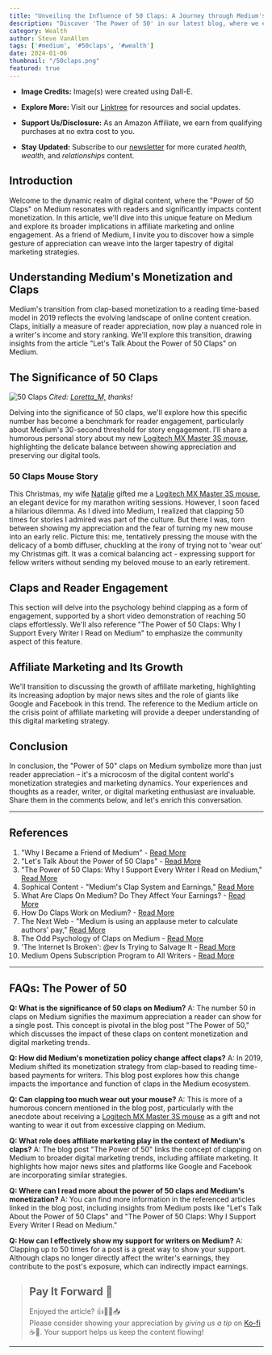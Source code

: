 ```yaml
---
title: "Unveiling the Influence of 50 Claps: A Journey through Medium's Digital Landscape"
description: "Discover 'The Power of 50' in our latest blog, where we explore how Medium's clapping feature shapes content monetization and digital engagement. Dive into the shift from clap-based income to reading time metrics, the psychology behind claps, and the evolving trends in affiliate marketing."
category: Wealth
author: Steve VanAllen
tags: ['#medium', '#50claps', '#wealth']
date: 2024-01-06
thumbnail: "/50claps.png"
featured: true
---
```


- **Image Credits:** Image(s) were created using Dall-E.

- **Explore More:** Visit our [Linktree](https://linktr.ee/welcomerain) for resources and social updates.

- **Support Us/Disclosure:** As an Amazon Affiliate, we earn from qualifying purchases at no extra cost to you.

- **Stay Updated:** Subscribe to our [newsletter](http://eepurl.com/iGVUjI) for more curated _health_, _wealth_, and _relationships_ content.

## Introduction
Welcome to the dynamic realm of digital content, where the "Power of 50 Claps" on Medium resonates with readers and significantly impacts content monetization. In this article, we'll dive into this unique feature on Medium and explore its broader implications in affiliate marketing and online engagement. As a friend of Medium, I invite you to discover how a simple gesture of appreciation can weave into the larger tapestry of digital marketing strategies.

## Understanding Medium's Monetization and Claps
Medium's transition from clap-based monetization to a reading time-based model in 2019 reflects the evolving landscape of online content creation. Claps, initially a measure of reader appreciation, now play a nuanced role in a writer's income and story ranking. We'll explore this transition, drawing insights from the article "Let's Talk About the Power of 50 Claps" on Medium.

## The Significance of 50 Claps
![50 Claps](/50claps.gif)
_Cited: [Loretta_M,](https://medium.com/@loremdance) thanks!_

Delving into the significance of 50 claps, we'll explore how this specific number has become a benchmark for reader engagement, particularly about Medium's 30-second threshold for story engagement. I'll share a humorous personal story about my new [Logitech MX Master 3S mouse](https://amzn.to/3S8uPnz), highlighting the delicate balance between showing appreciation and preserving our digital tools.

### 50 Claps Mouse Story
This Christmas, my wife [Natalie](https://medium.com/@natalie.vanallen) gifted me a [Logitech MX Master 3S mouse](https://amzn.to/3S8uPnz), an elegant device for my marathon writing sessions. However, I soon faced a hilarious dilemma. As I dived into Medium, I realized that clapping 50 times for stories I admired was part of the culture. But there I was, torn between showing my appreciation and the fear of turning my new mouse into an early relic. Picture this: me, tentatively pressing the mouse with the delicacy of a bomb diffuser, chuckling at the irony of trying not to 'wear out' my Christmas gift. It was a comical balancing act - expressing support for fellow writers without sending my beloved mouse to an early retirement.

## Claps and Reader Engagement
This section will delve into the psychology behind clapping as a form of engagement, supported by a short video demonstration of reaching 50 claps effortlessly. We'll also reference "The Power of 50 Claps: Why I Support Every Writer I Read on Medium" to emphasize the community aspect of this feature.

## Affiliate Marketing and Its Growth
We'll transition to discussing the growth of affiliate marketing, highlighting its increasing adoption by major news sites and the role of giants like Google and Facebook in this trend. The reference to the Medium article on the crisis point of affiliate marketing will provide a deeper understanding of this digital marketing strategy.

## Conclusion
In conclusion, the "Power of 50" claps on Medium symbolize more than just reader appreciation – it's a microcosm of the digital content world's monetization strategies and marketing dynamics. Your experiences and thoughts as a reader, writer, or digital marketing enthusiast are invaluable. Share them in the comments below, and let's enrich this conversation.

---

## References
1. "Why I Became a Friend of Medium" - [Read More](https://medium.com/welcome-rain/why-i-became-a-friend-of-medium-1c24f5f038fc)
2. "Let's Talk About the Power of 50 Claps" - [Read More](https://medium.com/read-or-die/lets-talk-about-the-power-of-50-claps-2b3ae36c119d)
3. "The Power of 50 Claps: Why I Support Every Writer I Read on Medium," [Read More](https://medium.com/new-writers-welcome/the-power-of-50-claps-why-i-support-every-writer-i-read-on-medium-a48eb14a09ee)
4. Sophical Content - "Medium's Clap System and Earnings," [Read More](https://sophicalcontent.com/how-does-medium-make-money/)
5. What Are Claps On Medium? Do They Affect Your Earnings? - [Read More](https://sophicalcontent.com/what-are-claps-on-medium/)
6. How Do Claps Work on Medium? - [Read More](https://medium.com/blogging-guide/how-do-claps-work-on-medium-b2897784ce6b)
7. The Next Web - "Medium is using an applause meter to calculate authors' pay," [Read More](https://thenextweb.com/news/mediums-claps-feature-will-now-help-authors-get-paid-or-so-it-thinks)
8. The Odd Psychology of Claps on Medium - [Read More](https://medium.com/all-about-m/the-odd-psychology-of-claps-on-medium-1d7f98375927)
9. 'The Internet Is Broken': @ev Is Trying to Salvage It - [Read More](https://www.nytimes.com/2017/05/20/technology/evan-williams-medium-twitter-internet.html)
10. Medium Opens Subscription Program to All Writers - [Read More](https://www.wsj.com/articles/medium-opens-subscription-program-to-all-writers-1507651200)

---

## FAQs: The Power of 50

**Q: What is the significance of 50 claps on Medium?**
A: The number 50 in claps on Medium signifies the maximum appreciation a reader can show for a single post. This concept is pivotal in the blog post "The Power of 50," which discusses the impact of these claps on content monetization and digital marketing trends.

**Q: How did Medium's monetization policy change affect claps?**
A: In 2019, Medium shifted its monetization strategy from clap-based to reading time-based payments for writers. This blog post explores how this change impacts the importance and function of claps in the Medium ecosystem.

**Q: Can clapping too much wear out your mouse?**
A: This is more of a humorous concern mentioned in the blog post, particularly with the anecdote about receiving a [Logitech MX Master 3S mouse](https://amzn.to/3S8uPnz) as a gift and not wanting to wear it out from excessive clapping on Medium.

**Q: What role does affiliate marketing play in the context of Medium's claps?**
A: The blog post "The Power of 50" links the concept of clapping on Medium to broader digital marketing trends, including affiliate marketing. It highlights how major news sites and platforms like Google and Facebook are incorporating similar strategies.

**Q: Where can I read more about the power of 50 claps and Medium's monetization?**
A: You can find more information in the referenced articles linked in the blog post, including insights from Medium posts like "Let's Talk About the Power of 50 Claps" and "The Power of 50 Claps: Why I Support Every Writer I Read on Medium."

**Q: How can I effectively show my support for writers on Medium?**
A: Clapping up to 50 times for a post is a great way to show your support. Although claps no longer directly affect the writer's earnings, they contribute to the post's exposure, which can indirectly impact earnings.

> ## Pay It Forward 🌟
> Enjoyed the article? 👍💬👏📥  
> Please consider showing your appreciation by _giving us a tip_ on [Ko-fi](https://ko-fi.com/welcomerain) ☕️🎉.  Your support helps us keep the content flowing!

---